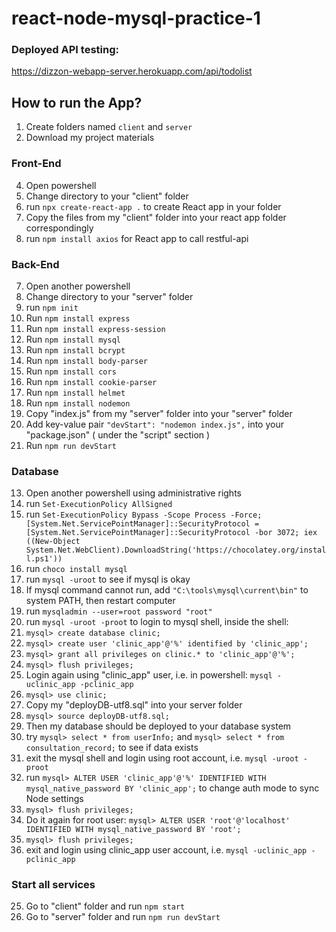 # react-node-mysql-practice-1
### Deployed API testing:

https://dizzon-webapp-server.herokuapp.com/api/todolist

## How to run the App?

1. Create folders named ```client``` and ```server```
2. Download my project materials

### Front-End

4. Open powershell
5. Change directory to your "client" folder
6. run ```npx create-react-app .``` to create React app in your folder
7. Copy the files from my "client" folder into your react app folder correspondingly
8. run ```npm install axios``` for React app to call restful-api

### Back-End

7. Open another powershell
8. Change directory to your "server" folder
9. run ```npm init```
10. Run ```npm install express```
11. Run ```npm install express-session```
12. Run ```npm install mysql```
13. Run ```npm install bcrypt```
14. Run ```npm install body-parser```
15. Run ```npm install cors```
16. Run ```npm install cookie-parser```
17. Run ```npm install helmet```
18. Run ```npm install nodemon```
19. Copy "index.js" from my "server" folder into your "server" folder
20. Add key-value pair ```"devStart": "nodemon index.js",``` into your "package.json" ( under the "script" section )
21. Run ```npm run devStart```

### Database

13. Open another powershell using administrative rights
14. run ```Set-ExecutionPolicy AllSigned```
15. run ```Set-ExecutionPolicy Bypass -Scope Process -Force; [System.Net.ServicePointManager]::SecurityProtocol = [System.Net.ServicePointManager]::SecurityProtocol -bor 3072; iex ((New-Object System.Net.WebClient).DownloadString('https://chocolatey.org/install.ps1'))```
16. run ```choco install mysql```
17. run ```mysql -uroot``` to see if mysql is okay
18. If mysql command cannot run, add ```"C:\tools\mysql\current\bin"``` to system PATH, then restart computer
19. run ```mysqladmin --user=root password "root"```
20. run ```mysql -uroot -proot``` to login to mysql shell, inside the shell:
21. ```mysql> create database clinic;```
22. ```mysql> create user 'clinic_app'@'%' identified by 'clinic_app';```
23. ```mysql> grant all privileges on clinic.* to 'clinic_app'@'%';```
24. ```mysql> flush privileges;```
25. Login again using "clinic_app" user, i.e. in powershell: ```mysql -uclinic_app -pclinic_app```
26. ```mysql> use clinic;```
27. Copy my "deployDB-utf8.sql" into your server folder
28. ```mysql> source deployDB-utf8.sql;```
29. Then my database should be deployed to your database system
30. try ```mysql> select * from userInfo;``` and ```mysql> select * from consultation_record;``` to see if data exists
31. exit the mysql shell and login using root account, i.e. ```mysql -uroot -proot```
33. run ```mysql> ALTER USER 'clinic_app'@'%' IDENTIFIED WITH mysql_native_password BY 'clinic_app';``` to change auth mode to sync Node settings
34. ```mysql> flush privileges;```
35. Do it again for root user: ```mysql> ALTER USER 'root'@'localhost' IDENTIFIED WITH mysql_native_password BY 'root';```
36. ```mysql> flush privileges;```
37. exit and login using clinic_app user account, i.e. ```mysql -uclinic_app -pclinic_app```

### Start all services

25. Go to "client" folder and run ```npm start```
26. Go to "server" folder and run ```npm run devStart```
